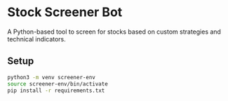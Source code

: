 # Stock Screener Bot

A Python-based tool to screen for stocks based on custom strategies and technical indicators.

## Setup

```bash
python3 -m venv screener-env
source screener-env/bin/activate
pip install -r requirements.txt
